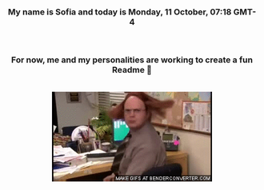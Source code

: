 


<div align="center">
<h3 >My name is Sofia and today is Monday, 11 October, 07:18 GMT-4</h3><br>
<h3 >For now, me and my personalities are working to create a fun Readme 👋
</h3><br>
<img src='img/dwight.gif' alt='working...'/>
</div>
